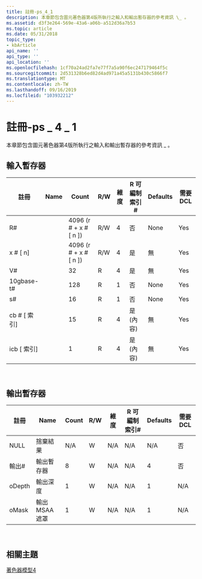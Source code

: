 ```yaml
---
title: 註冊-ps_4_1
description: 本章節包含圖元著色器第4版所執行之輸入和輸出暫存器的參考資訊 \_ 。
ms.assetid: d3f3e264-569e-43a6-a06b-a512d36a7b53
ms.topic: article
ms.date: 05/31/2018
topic_type:
- kbArticle
api_name: ''
api_type: ''
api_location: ''
ms.openlocfilehash: 1cf70a24ad2fa7e77f7a5a90f6ec247179464f5c
ms.sourcegitcommit: 2d531328b6ed82d4ad971a45a5131b430c5866f7
ms.translationtype: MT
ms.contentlocale: zh-TW
ms.lasthandoff: 09/16/2019
ms.locfileid: "103932212"
---
```

# <a name="registers---ps_4_1"></a>註冊-ps \_ 4 \_ 1

本章節包含圖元著色器第4版所執行之輸入和輸出暫存器的參考資訊 \_ 。

## <a name="input-registers"></a>輸入暫存器



| 註冊      | Name | Count              | R/W | 維度 | R 可編制索引\# | Defaults | 需要 DCL |
|---------------|------|--------------------|-----|-----------|------------------|----------|--------------|
| R\#           |      | 4096 (r \# + x \# \[ n \])  | R/W | 4         | 否               | None     | Yes          |
| x \# \[ n\]      |      | 4096 (r \# + x \# \[ n \])  | R/W | 4         | 是              | 無     | Yes          |
| V\#           |      | 32                 | R   | 4         | 是              | 無     | Yes          |
| 10gbase-t\#           |      | 128                | R   | 1         | 否               | None     | Yes          |
| s\#           |      | 16                 | R   | 1         | 否               | None     | Yes          |
| cb \# \[ 索引\] |      | 15                 | R   | 4         | 是 (內容)     | 無     | Yes          |
| icb \[ 索引\]  |      | 1                  | R   | 4         | 是 (內容)     | 無     | Yes          |



 

## <a name="output-registers"></a>輸出暫存器



| 註冊 | Name             | Count | R/W | 維度 | R 可編制索引\# | Defaults | 需要 DCL |
|----------|------------------|-------|-----|-----------|------------------|----------|--------------|
| NULL     | 捨棄結果   | N/A   | W   | N/A       | N/A              | N/A      | 否           |
| 輸出\#      | 輸出暫存器  | 8     | W   | N/A       | N/A              | 4        | 否           |
| oDepth   | 輸出深度     | 1     | W   | N/A       | N/A              | 1        | N/A          |
| oMask    | 輸出 MSAA 遮罩 | 1     | W   | N/A       | N/A              | 1        | N/A          |



 

## <a name="related-topics"></a>相關主題

<dl> <dt>

[著色器模型4](dx-graphics-hlsl-sm4.md)
</dt> </dl>

 

 




